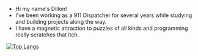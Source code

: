 - Hi my name's Dillon!
- I've been working as a 911 Dispatcher for several years while studying and building projects along the way.
- I have a magnetic attraction to puzzles of all kinds and programming really scratches that itch.

[![Top Langs](https://github-readme-stats.vercel.app/api/top-langs/?username=Dillonpw)](https://github.com/anuraghazra/github-readme-stats)


<!---
Dillonpw/Dillonpw is a ✨ special ✨ repository because its `README.md` (this file) appears on your GitHub profile.
You can click the Preview link to take a look at your changes.
--->
